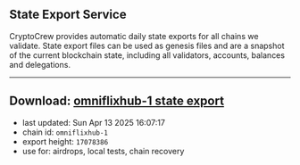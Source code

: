 ## State Export Service
CryptoCrew provides automatic daily state exports for all chains we validate. State export files can be used as genesis files and are a snapshot of the current blockchain state, including all validators, accounts, balances and delegations.

---
**Download: [omniflixhub-1 state export](https://dl-eu2.ccvalidators.com/SERVICE/omniflixhub/omniflixhub-1_export_17078386.json)**
---

- last updated: Sun Apr 13 2025 16:07:17
- chain id: `omniflixhub-1`
- export height: `17078386`
- use for: airdrops, local tests, chain recovery
